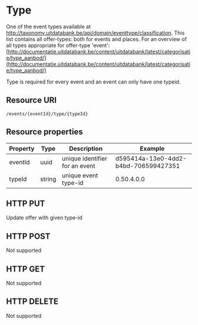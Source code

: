 ---
---

# Type

One of the event types available at http://taxonomy.uitdatabank.be/api/domain/eventtype/classification. This list contains all offer-types: both for events and places. For an overview of all types appropriate for offer-type 'event': [http://documentatie.uitdatabank.be/content/uitdatabank/latest/categorisatie/type_aanbod/](http://documentatie.uitdatabank.be/content/uitdatabank/latest/categorisatie/type_aanbod/)

Type is required for every event and an event can only have one typeid.

## Resource URI

```
/events/{eventId}/type/{typeId}
```

## Resource properties

| Property	| Type | Description | Example |
|--|--|--|--|
| eventId	| uuid | unique identifier for an event | d595414a-13e0-4dd2-b4bd-706599427351 |
| typeId	| string | unique event type-id | 0.50.4.0.0 |

## HTTP PUT

Update offer with given type-id

## HTTP POST

Not supported

## HTTP GET

Not supported

## HTTP DELETE

Not supported